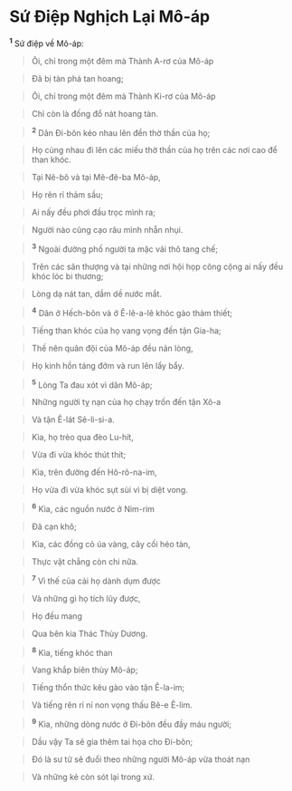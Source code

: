 

# Sứ Điệp Nghịch Lại Mô-áp
<sup><b>1</b></sup> Sứ điệp về Mô-áp:


> Ôi, chỉ trong một đêm mà Thành A-rơ của Mô-áp
>


> Đã bị tàn phá tan hoang;
>


> Ôi, chỉ trong một đêm mà Thành Ki-rơ của Mô-áp
>


> Chỉ còn là đống đổ nát hoang tàn.
>


> <sup><b>2</b></sup> Dân Đi-bôn kéo nhau lên đền thờ thần của họ;
>


> Họ cùng nhau đi lên các miếu thờ thần của họ trên các nơi cao để than khóc.
>


> Tại Nê-bô và tại Mê-đê-ba Mô-áp,
>


> Họ rên rỉ thảm sầu;
>


> Ai nấy đều phơi đầu trọc mình ra;
>


> Người nào cũng cạo râu mình nhẵn nhụi.
>


> <sup><b>3</b></sup> Ngoài đường phố người ta mặc vải thô tang chế;
>


> Trên các sân thượng và tại những nơi hội họp công cộng ai nấy đều khóc lóc bi thương;
>


> Lòng dạ nát tan, dầm dề nước mắt.
>


> <sup><b>4</b></sup> Dân ở Hếch-bôn và ở Ê-lê-a-lê khóc gào thảm thiết;
>


> Tiếng than khóc của họ vang vọng đến tận Gia-ha;
>


> Thế nên quân đội của Mô-áp đều nản lòng,
>


> Họ kinh hồn táng đởm và run lên lẩy bẩy.
>


> <sup><b>5</b></sup> Lòng Ta đau xót vì dân Mô-áp;
>


> Những người tỵ nạn của họ chạy trốn đến tận Xô-a
>


> Và tận Ê-lát Sê-li-si-a.
>


> Kìa, họ trèo qua đèo Lu-hít,
>


> Vừa đi vừa khóc thút thít;
>


> Kìa, trên đường đến Hô-rô-na-im,
>


> Họ vừa đi vừa khóc sụt sùi vì bị diệt vong.
>


> <sup><b>6</b></sup> Kìa, các nguồn nước ở Nim-rim
>


> Đã cạn khô;
>


> Kìa, các đồng cỏ úa vàng, cây cối héo tàn,
>


> Thực vật chẳng còn chi nữa.
>


> <sup><b>7</b></sup> Vì thế của cải họ dành dụm được
>


> Và những gì họ tích lũy được,
>


> Họ đều mang
>


> Qua bên kia Thác Thùy Dương.
>


> <sup><b>8</b></sup> Kìa, tiếng khóc than
>


> Vang khắp biên thùy Mô-áp;
>


> Tiếng thổn thức kêu gào vào tận Ê-la-im;
>


> Và tiếng rên rỉ nỉ non vọng thấu Bê-e Ê-lim.
>


> <sup><b>9</b></sup> Kìa, những dòng nước ở Đi-bôn đều đầy máu người;
>


> Dầu vậy Ta sẽ gia thêm tai họa cho Đi-bôn;
>


> Đó là sư tử sẽ đuổi theo những người Mô-áp vừa thoát nạn
>


> Và những kẻ còn sót lại trong xứ.
>

